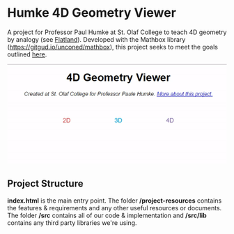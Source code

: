 # Humke 4D Geometry Viewer
A project for Professor Paul Humke at St. Olaf College to teach 4D geometry by analogy (see [Flatland](https://en.wikipedia.org/wiki/Flatland)). Developed with the Mathbox library (https://gitgud.io/unconed/mathbox), this project seeks to meet the goals outlined [here](project-resources/SoftwareProject2017.pdf).

![title_screen](project-resources/reports/media/title_screen.gif)

## Project Structure

**index.html** is the main entry point. The folder **/project-resources** contains the features & requirements and any other useful resources or documents. The folder **/src** contains all of our code & implementation and **/src/lib** contains any third party libraries we're using. 

